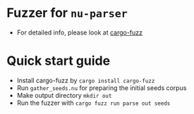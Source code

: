 # Fuzzer for `nu-parser`

- For detailed info, please look at [cargo-fuzz](https://github.com/rust-fuzz/cargo-fuzz)

# Quick start guide
- Install cargo-fuzz by `cargo install cargo-fuzz`
- Run `gather_seeds.nu` for preparing the initial seeds corpus
- Make output directory `mkdir out`
- Run the fuzzer with `cargo fuzz run parse out seeds`
